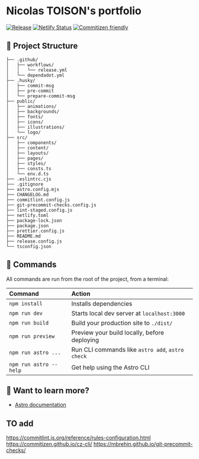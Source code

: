# Nicolas TOISON's portfolio

[![Release](https://github.com/NicolasTOISON/Portfolio/actions/workflows/release.yml/badge.svg)](https://github.com/NicolasTOISON/Portfolio/actions/workflows/release.yml)
[![Netlify Status](https://api.netlify.com/api/v1/badges/e9a4516b-9fc9-4e4f-9620-3bbbf3f3ab5f/deploy-status)](https://app.netlify.com/sites/heroic-mandazi-8bb0fa/deploys)
[![Commitizen friendly](https://img.shields.io/badge/commitizen-friendly-brightgreen.svg)](http://commitizen.github.io/cz-cli/)

## 🚀 Project Structure

```
├── .github/
│   ├── workflows/
│   │   └── release.yml
│   └── dependadot.yml
├── .husky/
│   ├── commit-msg
│   ├── pre-commit
│   └── prepare-commit-msg
├── public/
│   ├── animations/
│   ├── backgrounds/
│   ├── fonts/
│   ├── icons/
│   ├── illustrations/
│   └── logo/
├── src/
│   ├── components/
│   ├── content/
│   ├── layouts/
│   ├── pages/
│   ├── styles/
│   ├── consts.ts
│   └── env.d.ts
├── .eslintrc.cjs
├── .gitignore
├── astro.config.mjs
├── CHANGELOG.md
├── commitlint.config.js
├── git-precommit-checks.config.js
├── lint-staged.config.js
├── netlify.toml
├── package-lock.json
├── package.json
├── prettier.config.js
├── README.md
├── release.config.js
└── tsconfig.json
```

## 🧞 Commands

All commands are run from the root of the project, from a terminal:

| Command                | Action                                           |
| :--------------------- | :----------------------------------------------- |
| `npm install`          | Installs dependencies                            |
| `npm run dev`          | Starts local dev server at `localhost:3000`      |
| `npm run build`        | Build your production site to `./dist/`          |
| `npm run preview`      | Preview your build locally, before deploying     |
| `npm run astro ...`    | Run CLI commands like `astro add`, `astro check` |
| `npm run astro --help` | Get help using the Astro CLI                     |

## 👀 Want to learn more?

- [Astro documentation](https://docs.astro.build)

## TO add

https://commitlint.js.org/reference/rules-configuration.html
https://commitizen.github.io/cz-cli/
https://mbrehin.github.io/git-precommit-checks/
